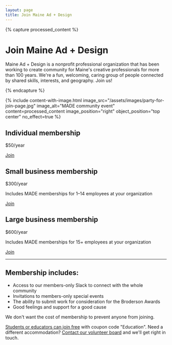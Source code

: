 ```yaml
---
layout: page
title: Join Maine Ad + Design
---
```


{% capture processed_content %}
<h1>Join Maine Ad + Design</h1>
<div class="lede">
<p>Maine Ad + Design is a nonprofit professional organization that has been working to create community for Maine's creative professionals for more than 100 years. We're a fun, welcoming, caring group of people connected by shared skills, interests, and geography. Join us!</p>
</div>
{% endcapture %}

{% include content-with-image.html 
   image_src="/assets/images/party-for-join-page.jpg" 
   image_alt="MADE community event" 
   content=processed_content
   image_position="right"
   object_position="top center"
   no_effect=true %}

<div class="membership-tiers">
<div class="tier" markdown="1">
<div>
<h2>Individual membership</h2>
<p class="price">$50/year</p>
</div>
<a href="https://made.memberful.com/checkout?plan=109068" class="cta">Join</a>
</div>

<div class="tier" markdown="1">
<div>
<h2>Small business membership</h2>
<p class="price">$300/year</p>
</div>

Includes MADE memberships for 1–14 employees at your organization

<a href="https://made.memberful.com/checkout?plan=109069" class="cta">Join</a>
</div>

<div class="tier" markdown="1">
<div>
<h2>Large business membership</h2>
<p class="price">$600/year</p>
</div>

Includes MADE memberships for 15+ employees at your organization

<a href="https://made.memberful.com/checkout?plan=109070" class="cta">Join</a>
</div>
</div>

---

## Membership includes:

- Access to our members-only Slack to connect with the whole community
- Invitations to members-only special events
- The ability to submit work for consideration for the Broderson Awards
- Good feelings and support for a good cause

<div class="callout">
<p>We don't want the cost of membership to prevent anyone from joining.</p>

<p><a href="https://made.memberful.com/checkout?plan=109068&coupon=Education">Students or educators can join free</a> with coupon code "Education". Need a different accommodation? <a href="mailto:board@maineaddesign.com">Contact our volunteer board</a> and we'll get right in touch.</p>
</div>